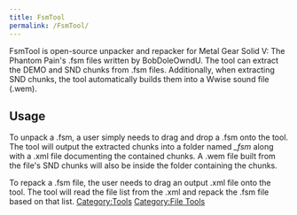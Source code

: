 ```yaml
---
title: FsmTool
permalink: /FsmTool/
---
```


FsmTool is open-source unpacker and repacker for Metal Gear Solid V: The
Phantom Pain's .fsm files written by BobDoleOwndU. The tool can extract
the DEMO and SND chunks from .fsm files. Additionally, when extracting
SND chunks, the tool automatically builds them into a Wwise sound file
(.wem).

## Usage

To unpack a .fsm, a user simply needs to drag and drop a .fsm onto the
tool. The tool will output the extracted chunks into a folder named
*<filename>_fsm* along with a .xml file documenting the contained
chunks. A .wem file built from the file's SND chunks will also be inside
the folder containing the chunks.

To repack a .fsm file, the user needs to drag an output .xml file onto
the tool. The tool will read the file list from the .xml and repack the
.fsm file based on that list.
[Category:Tools](/Category:Tools "wikilink") [Category:File
Tools](/Category:File_Tools "wikilink")